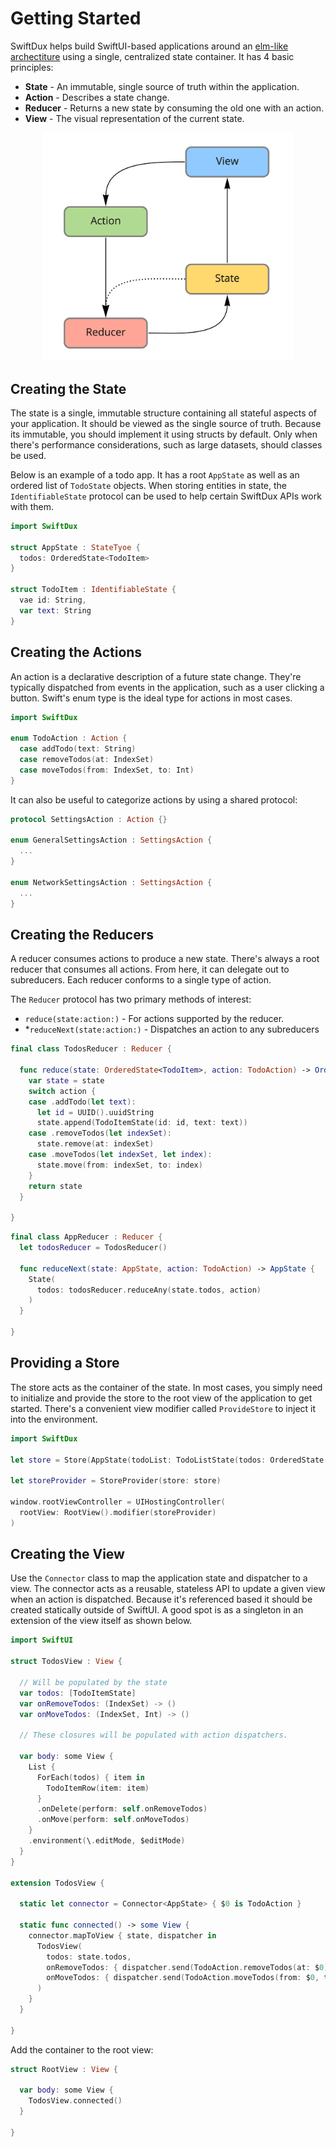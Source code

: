 # Getting Started

SwiftDux helps build SwiftUI-based applications around an [elm-like archectiture](https://guide.elm-lang.org/architecture/) using a single, centralized state container. It has 4 basic principles:

- **State** - An immutable, single source of truth within the application.
- **Action** - Describes a state change.
- **Reducer** - Returns a new state by consuming the old one with an action.
- **View** - The visual representation of the current state.

<div style="text-align:center">
  <img src="Guides/Images/architecture.jpg" width="400"/>
</div>

## Creating the State

The state is a single, immutable structure containing all stateful aspects of your application. It should be viewed as the single source of truth. Because its immutable, you should implement it using structs by default. Only when there's performance considerations, such as large datasets, should classes be used.

Below is an example of a todo app. It has a root `AppState` as well as an ordered list of `TodoState` objects. When storing entities in state, the `IdentifiableState` protocol can be used to help certain SwiftDux APIs work with them.

```swift
import SwiftDux

struct AppState : StateTyoe {
  todos: OrderedState<TodoItem>
}

struct TodoItem : IdentifiableState {
  vae id: String,
  var text: String
}
```

## Creating the Actions

An action is a declarative description of a future state change. They're typically dispatched from events in the application, such as a user clicking a button. Swift's enum type is the ideal type for actions in most cases.

```swift
import SwiftDux

enum TodoAction : Action {
  case addTodo(text: String)
  case removeTodos(at: IndexSet)
  case moveTodos(from: IndexSet, to: Int)
}
```

It can also be useful to categorize actions by using a shared protocol:

```swift
protocol SettingsAction : Action {}

enum GeneralSettingsAction : SettingsAction {
  ...
}

enum NetworkSettingsAction : SettingsAction {
  ...
}
```

## Creating the Reducers

A reducer consumes actions to produce a new state. There's always a root reducer that consumes all actions. From here, it can delegate out to subreducers. Each reducer conforms to a single type of action.

The `Reducer` protocol has two primary methods of interest:

- `reduce(state:action:)` - For actions supported by the reducer.
- \*`reduceNext(state:action:)` - Dispatches an action to any subreducers

```swift
final class TodosReducer : Reducer {

  func reduce(state: OrderedState<TodoItem>, action: TodoAction) -> OrderedState<TodoItem> {
    var state = state
    switch action {
    case .addTodo(let text):
      let id = UUID().uuidString
      state.append(TodoItemState(id: id, text: text))
    case .removeTodos(let indexSet):
      state.remove(at: indexSet)
    case .moveTodos(let indexSet, let index):
      state.move(from: indexSet, to: index)
    }
    return state
  }

}
```

```swift
final class AppReducer : Reducer {
  let todosReducer = TodosReducer()

  func reduceNext(state: AppState, action: TodoAction) -> AppState {
    State(
      todos: todosReducer.reduceAny(state.todos, action)
    )
  }

}
```

## Providing a Store

The store acts as the container of the state. In most cases, you simply need to initialize and provide the store to the root view of the application to get started. There's a convenient view modifier called `ProvideStore` to inject it into the environment.

```swift
import SwiftDux

let store = Store(AppState(todoList: TodoListState(todos: OrderedState())), AppReducer())

let storeProvider = StoreProvider(store: store)

window.rootViewController = UIHostingController(
  rootView: RootView().modifier(storeProvider)
)
```

## Creating the View

Use the `Connector` class to map the application state and dispatcher to a view. The connector acts as a reusable, stateless API to update a given view when an action is dispatched. Because it's referenced based it should be created statically outside of SwiftUI. A good spot is as a singleton in an extension of the view itself as shown below.

```swift
import SwiftUI

struct TodosView : View {

  // Will be populated by the state
  var todos: [TodoItemState]
  var onRemoveTodos: (IndexSet) -> ()
  var onMoveTodos: (IndexSet, Int) -> ()

  // These closures will be populated with action dispatchers.

  var body: some View {
    List {
      ForEach(todos) { item in
        TodoItemRow(item: item)
      }
      .onDelete(perform: self.onRemoveTodos)
      .onMove(perform: self.onMoveTodos)
    }
    .environment(\.editMode, $editMode)
  }
}

extension TodosView {

  static let connector = Connector<AppState> { $0 is TodoAction }

  static func connected() -> some View {
    connector.mapToView { state, dispatcher in
      TodosView(
        todos: state.todos,
        onRemoveTodos: { dispatcher.send(TodoAction.removeTodos(at: $0)) }
        onMoveTodos: { dispatcher.send(TodoAction.moveTodos(from: $0, to: $1)) }
      )
    }
  }

}

```

Add the container to the root view:

```swift
struct RootView : View {

  var body: some View {
    TodosView.connected()
  }

}
```
